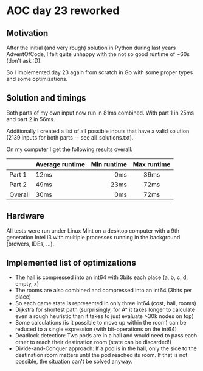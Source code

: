 
# AOC day 23 reworked

## Motivation
After the initial (and very rough) solution in Python during last years AdventOfCode, I felt quite unhappy with the
not so good runtime of ~60s (don't ask :D).

So I implemented day 23 again from scratch in Go with some proper types and some optimizations.

## Solution and timings
Both parts of my own input now run in 81ms combined. With part 1 in 25ms and part 2 in 56ms.

Additionally I created a list of all possible inputs that have a valid solution (2139 inputs for both parts -- see all_solutions.txt).

On my computer I get the following results overall:

| | Average runtime | Min runtime | Max runtime |
| :--   | :--  | --:  | :-:  |
Part 1  | 12ms | 0ms  | 36ms |
Part 2  | 49ms | 23ms | 72ms |
Overall | 30ms | 0ms  | 72ms |

## Hardware
All tests were run under Linux Mint on a desktop computer with a 9th generation Intel i3 with multiple processes running in the background (browers, IDEs, ...).

## Implemented list of optimizations

- The hall is compressed into an int64 with 3bits each place (a, b, c, d, empty, x)
- The rooms are also combined and compressed into an int64 (3bits per place)
- So each game state is represented in only three int64 (cost, hall, rooms)
- Dijkstra for shortest path (surprisingly, for A* it takes longer to calculate even a rough heuristic than it takes to just evaluate >30k nodes on top)
- Some calculations (is it possible to move up within the room) can be reduced to a single expression (with bit-operations on the int64)
- Deadlock detection: Two pods are in a hall and would need to pass each other to reach their destination room (state can be discarded!)
- Divide-and-Conquer approach: If a pod is in the hall, only the side to the destination room matters until the pod reached its room. If that is not possible, the situation can't be solved anyway.
